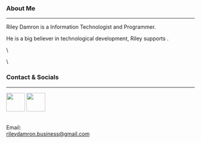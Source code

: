 ### About Me
***

Riley Damron is a Information Technologist and Programmer.

He is a big believer in technological development, Riley supports .


\

\
### Contact & Socials
***

[<img src="https://static-exp1.licdn.com/sc/h/5bukxbhy9xsil5mb7c2wulfbx" width="50">](https://www.linkedin.com/in/riley-damron--business/) 
[<img src="https://d33wubrfki0l68.cloudfront.net/440eab0e0067a780b31c30b775d4a6aeb45bb684/addc7/assets/images/tool-icons/slack.png" width="50">](https://join.slack.com/t/riley-contacts/shared_invite/zt-1kinepjbk-3QeJm2SpsBsgvrgs6Lf~3Q) 

\
Email: \
<rileydamron.business@gmail.com>
